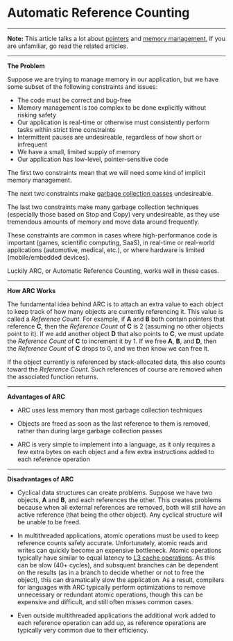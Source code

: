# Automatic Reference Counting

---

**Note:** This article talks a lot about [pointers](../Memory/bunchesofbytes.md) and [memory management.](../Memory/stacksandheaps.md) If you are unfamiliar, go read the related articles.

---

**The Problem**

Suppose we are trying to manage memory in our application, but we have some subset of the following constraints and issues:
  * The code must be correct and bug-free
  * Memory management is too complex to be done explicitly without risking safety
  * Our application is real-time or otherwise must consistently perform tasks within strict time constraints
  * Intermittent pauses are undesireable, regardless of how short or infrequent
  * We have a small, limited supply of memory
  * Our application has low-level, pointer-sensitive code

The first two constraints mean that we will need some kind of implicit memory management.

The next two constraints make [garbage collection passes](GarbageCollection.md) undesireable.

The last two constraints make many garbage collection techniques (especially those based on Stop and Copy) very undesireable, as they use tremendous amounts of memory and move data around frequently.

These constraints are common in cases where high-performance code is important (games, scientific computing, SaaS), in real-time or real-world applications (automotive, medical, etc.), or where hardware is limited (mobile/embedded devices).

Luckily ARC, or Automatic Reference Counting, works well in these cases.

---

**How ARC Works**

The fundamental idea behind ARC is to attach an extra value to each object to keep track of how many objects are currently referencing it. This value is called a *Reference Count.* For example, if **A** and **B** both contain pointers that reference **C**, then the *Reference Count* of **C** is 2 (assuming no other objects point to it). If we add another object **D** that also points to **C**, we must update the *Reference Count* of **C** to increment it by 1. If we free **A**, **B**, and **D**, then the *Reference Count* of **C** drops to 0, and we then know we can free it.

If the object currently is referenced by stack-allocated data, this also counts toward the *Reference Count*. Such references of course are removed when the associated function returns.

---

**Advantages of ARC**

* ARC uses less memory than most garbage collection techniques

* Objects are freed as soon as the last reference to them is removed, rather than during large garbage collection passes

* ARC is very simple to implement into a language, as it only requires a few extra bytes on each object and a few extra instructions added to each reference operation

---

**Disadvantages of ARC**

* Cyclical data structures can create problems. Suppose we have two objects, **A** and **B**, and each references the other. This creates problems because when all external references are removed, both will still have an active reference (that being the other object). Any cyclical structure will be unable to be freed.

* In multithreaded applications, atomic operations must be used to keep reference counts safely accurate. Unfortunately, atomic reads and writes can quickly become an expensive bottleneck. Atomic operations typically have similar to equal latency to [L3 cache operations](../Memory/caches.md). As this can be slow (40+ cycles), and subsquent branches can be dependent on the results (as in a branch to decide whether or not to free the object), this can dramatically slow the application. As a result, compilers for languages with ARC typically perform optimizations to remove unnecessary or redundant atomic operations, though this can be expensive and difficult, and still often misses common cases.

* Even outside multithreaded applications the additional work added to each reference operation can add up, as reference operations are typically very common due to their efficiency.
